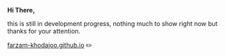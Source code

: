 **Hi There,**

this is still in development progress, nothing much to show right now but thanks for your attention.

[farzam-khodajoo.github.io](https://farzam-khodajoo.github.io) ✏️
